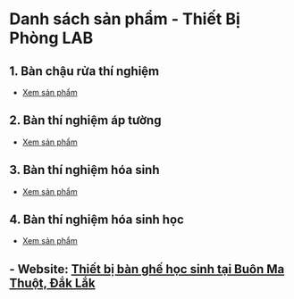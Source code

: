 # Danh sách sản phẩm - Thiết Bị Phòng LAB

## 1. Bàn chậu rửa thí nghiệm
- [Xem sản phẩm](https://thietbibanghehocsinh.com/san-pham/ban-chau-rua-thi-nghiem/)

## 2. Bàn thí nghiệm áp tường
- [Xem sản phẩm](https://thietbibanghehocsinh.com/san-pham/ban-thi-nghiem-ap-tuong/)

## 3. Bàn thí nghiệm hóa sinh
- [Xem sản phẩm](https://thietbibanghehocsinh.com/san-pham/ban-thi-nghiem-hoa-sinh/)

## 4. Bàn thí nghiệm hóa sinh học
- [Xem sản phẩm](https://thietbibanghehocsinh.com/san-pham/ban-thi-nghiem-hoa-sinh-hoc/)
## - **Website:** [Thiết bị bàn ghế học sinh tại Buôn Ma Thuột, Đắk Lắk](https://thietbibanghehocsinh.com/)
